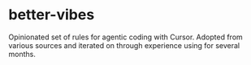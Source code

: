 # better-vibes
Opinionated set of rules for agentic coding with Cursor. Adopted from various sources and iterated on through experience using for several months. 
